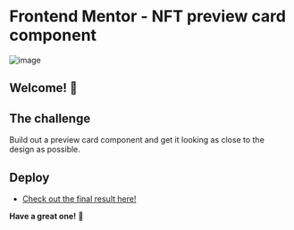 # Frontend Mentor - NFT preview card component

![image](https://user-images.githubusercontent.com/86319685/218535200-79b51aa2-453e-48b2-896a-a96085ec69d6.png)

## Welcome! 👋

## The challenge

Build out a preview card component and get it looking as close to the design as possible.

## Deploy

- [Check out the final result here!](https://ntf-card-preview.vercel.app/)

**Have a great one!** 🚀
